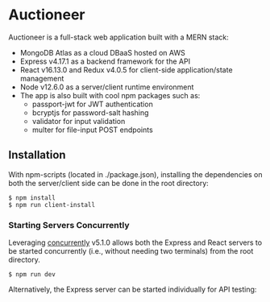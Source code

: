 # Auctioneer
Auctioneer is a full-stack web application built with a MERN stack:
* MongoDB Atlas as a cloud DBaaS hosted on AWS
* Express v4.17.1 as a backend framework for the API
* React v16.13.0 and Redux v4.0.5 for client-side application/state management
* Node v12.6.0 as a server/client runtime environment
* The app is also built with cool npm packages such as:
  * passport-jwt for JWT authentication
  * bcryptjs for password-salt hashing
  * validator for input validation
  * multer for file-input POST endpoints

## Installation 
With npm-scripts (located in ./package.json), installing the dependencies on both the server/client side can be done in the root directory:
```shell
$ npm install
$ npm run client-install
```
### Starting Servers Concurrently
Leveraging [concurrently](https://github.com/kimmobrunfeldt/concurrently) v5.1.0 allows both the Express and React servers to be started concurrently (i.e., without needing two terminals) from the root directory. 
```shell
$ npm run dev
```
Alternatively, the Express server can be started individually for API testing:
```shell
